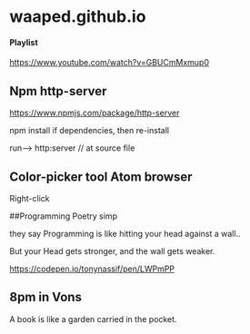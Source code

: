 # waaped.github.io


#### Playlist
https://www.youtube.com/watch?v=GBUCmMxmup0

## Npm http-server

https://www.npmjs.com/package/http-server

npm install if dependencies, then re-install

run--> http:server // at source file

## Color-picker tool Atom browser

Right-click

##Programming Poetry simp

they say Programming is like hitting your head against a wall..

But your Head gets stronger, and the wall gets
weaker.

https://codepen.io/tonynassif/pen/LWPmPP


## 8pm in Vons

A book is like a garden carried in the pocket.

